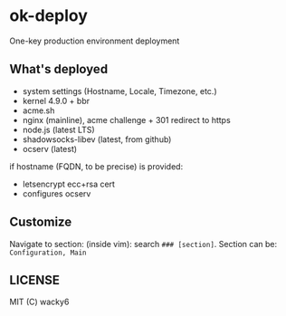 # ok-deploy
One-key production environment deployment

## What's deployed
* system settings (Hostname, Locale, Timezone, etc.)
* kernel 4.9.0 + bbr
* acme.sh
* nginx (mainline), acme challenge + 301 redirect to https
* node.js (latest LTS)
* shadowsocks-libev (latest, from github)
* ocserv (latest)

if hostname (FQDN, to be precise) is provided:
* letsencrypt ecc+rsa cert
* configures ocserv

## Customize
Navigate to section: (inside vim): search `### [section]`. Section can be: `Configuration, Main`

## LICENSE
MIT (C) wacky6
